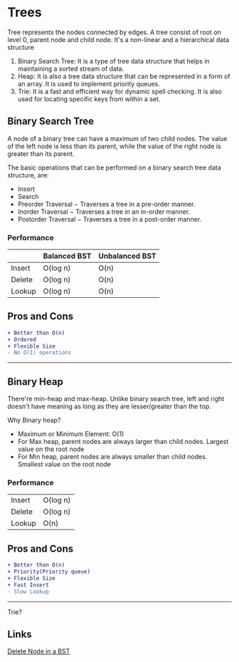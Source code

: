 # Trees

Tree represents the nodes connected by edges. A tree consist of root on level 0, parent node and child node. It's a non-linear and a hierarchical data structure

1. Binary Search Tree: It is a type of tree data structure that helps in maintaining a sorted stream of data.  
2. Heap: It is also a tree data structure that can be represented in a form of an array. It is used to implement priority queues.  
3. Trie: It is a fast and efficient way for dynamic spell checking. It is also used for locating specific keys from within a set.  

## Binary Search Tree

A node of a binary tree can have a maximum of two child nodes. The value of the left node is less than its parent, while the value of the right node is greater than its parent.

The basic operations that can be performed on a binary search tree data structure, are:
- Insert
- Search
- Preorder Traversal − Traverses a tree in a pre-order manner.
- Inorder Traversal − Traverses a tree in an in-order manner.
- Postorder Traversal − Traverses a tree in a post-order manner.

### Performance

<table>
    <thead>
        <tr>
            <th></th>
            <th>Balanced BST</th>
            <th>Unbalanced BST</th>
        </tr>
    </thead>
    <tbody>
        <tr>
            <td>Insert</td>
            <td>O(log n)</td>
            <td>O(n)</td>
        </tr>
        <tr>
            <td>Delete</td>
            <td>O(log n)</td>
            <td>O(n)</td>
        </tr>
        <tr>
            <td>Lookup</td>
            <td>O(log n)</td>
            <td>O(n)</td>
        </tr>
    </tbody>
</table>

## Pros and Cons
```diff
+ Better than O(n)
+ Ordered
+ Flexible Size
- No O(1) operations
```

---

## Binary Heap

There're min-heap and max-heap. Unlike binary search tree, left and right doesn't have meaning as long as they are lesser/greater than the top.

Why Binary heap? 
- Maximum or Minimum Element: O(1)
- For Max heap, parent nodes are always larger than child nodes. Largest value on the root node
- For Min heap, parent nodes are always smaller than child nodes. Smallest value on the root node

### Performance

<table>
    <tbody>
        <tr>
            <td>Insert</td>
            <td>O(log n)</td>
        </tr>
        <tr>
            <td>Delete</td>
            <td>O(log n)</td>
        </tr>
        <tr>
            <td>Lookup</td>
            <td>O(n)</td>
        </tr>
    </tbody>
</table>

## Pros and Cons
```diff
+ Better than O(n)
+ Priority(Priority queue)
+ Flexible Size
+ Fast Insert
- Slow Lookup
```

---

Trie?

## Links
[Delete Node in a BST](https://leetcode.com/problems/delete-node-in-a-bst/)